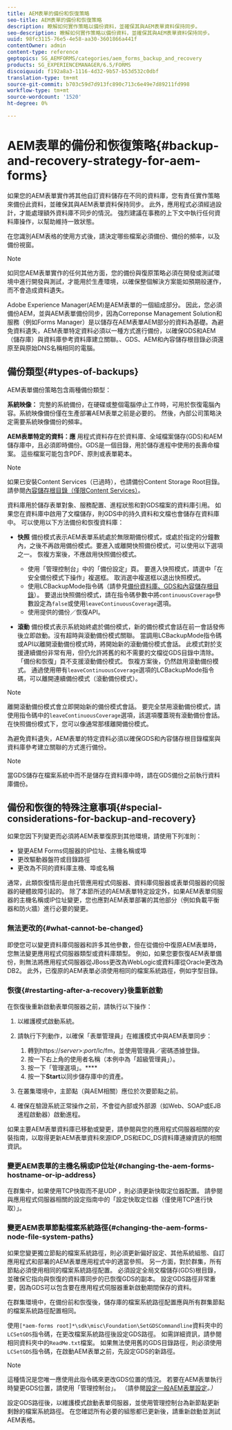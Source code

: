 ```yaml
---
title: AEM表單的備份和恢復策略
seo-title: AEM表單的備份和恢復策略
description: 瞭解如何實作策略以備份資料，並確保其與AEM表單資料保持同步。
seo-description: 瞭解如何實作策略以備份資料，並確保其與AEM表單資料保持同步。
uuid: 98fc3115-76e5-4e58-aa30-3601866a441f
contentOwner: admin
content-type: reference
geptopics: SG_AEMFORMS/categories/aem_forms_backup_and_recovery
products: SG_EXPERIENCEMANAGER/6.5/FORMS
discoiquuid: f192a8a3-1116-4d32-9b57-b53d532c0dbf
translation-type: tm+mt
source-git-commit: b703c59d7d913fc890c713c6e49e7d89211fd998
workflow-type: tm+mt
source-wordcount: '1520'
ht-degree: 0%

---
```



# AEM表單的備份和恢復策略{#backup-and-recovery-strategy-for-aem-forms}

如果您的AEM表單實作將其他自訂資料儲存在不同的資料庫，您有責任實作策略來備份此資料，並確保其與AEM表單資料保持同步。 此外，應用程式必須經過設計，才能處理額外資料庫不同步的情況。 強烈建議在事務的上下文中執行任何資料庫操作，以幫助維持一致狀態。

在您識別AEM表格的使用方式後，請決定哪些檔案必須備份、備份的頻率，以及備份視窗。

>[!NOTE]
>
>如同您AEM表單實作的任何其他方面，您的備份與復原策略必須在開發或測試環境中進行開發與測試，才能用於生產環境，以確保整個解決方案能如預期般運作，而不會造成資料遺失。

Adobe Experience Manager(AEM)是AEM表單的一個組成部分。 因此，您必須備份AEM，並與AEM表單備份同步，因為Correponse Management Solution和服務（例如Forms Manager）是以儲存在AEM表單AEM部分的資料為基礎。為避免資料遺失，AEM表單特定資料必須以一種方式進行備份，以確保GDS和AEM（儲存庫）與資料庫參考資料庫建立關聯。、GDS、AEM和內容儲存根目錄必須還原至與原始DNS名稱相同的電腦。

## 備份類型{#types-of-backups}

AEM表單備份策略包含兩種備份類型：

**系統映像：** 完整的系統備份，在硬碟或整個電腦停止工作時，可用於恢復電腦內容。系統映像備份僅在生產部署AEM表單之前是必要的。 然後，內部公司策略決定需要系統映像備份的頻率。

**AEM表單特定的資料：應** 用程式資料存在於資料庫、全域檔案儲存(GDS)和AEM儲存庫中，且必須即時備份。GDS是一個目錄，用於儲存進程中使用的長壽命檔案。 這些檔案可能包含PDF、原則或表單範本。

>[!NOTE]
>
>如果已安裝Content Services（已過時），也請備份Content Storage Root目錄。 請參閱[內容儲存根目錄（僅限Content Services）](/help/forms/using/admin-help/files-back-recover.md#content-storage-root-directory-content-services-only)。

資料庫用於儲存表單對象、服務配置、進程狀態和對GDS檔案的資料庫引用。 如果您在資料庫中啟用了文檔儲存，則GDS中的持久資料和文檔也會儲存在資料庫中。 可以使用以下方法備份和恢復資料庫：

* **快照** 備份模式表示AEM表單系統處於無限期備份模式，或處於指定的分鐘數內，之後不再啟用備份模式。要進入或離開快照備份模式，可以使用以下選項之一。 恢複方案後，不應啟用快照備份模式。

   * 使用「管理控制台」中的「備份設定」頁。 要進入快照模式，請選中「在安全備份模式下操作」複選框。 取消選中複選框以退出快照模式。
   * 使用LCBackupMode指令碼（請參見[備份資料庫、GDS和內容儲存根目錄](/help/forms/using/admin-help/backing-aem-forms-data.md#back-up-the-database-gds-aem-repository-and-content-storage-root-directories)）。 要退出快照備份模式，請在指令碼參數中將`continuousCoverage`參數設定為`false`或使用`leaveContinuousCoverage`選項。
   * 使用提供的備份／恢復API。<!-- Fix broken link(see AEM forms API Reference section on AEM Forms Help and Tutorials page).-->

* **滾動** 備份模式表示系統始終處於備份模式，新的備份模式會話在前一會話發佈後立即啟動。沒有超時與滾動備份模式關聯。 當調用LCBackupMode指令碼或API以離開滾動備份模式時，將開始新的滾動備份模式會話。 此模式對於支援連續備份非常有用，但仍允許將舊的和不需要的文檔從GDS目錄中清除。 「備份和恢復」頁不支援滾動備份模式。 恢複方案後，仍然啟用滾動備份模式。 通過使用帶有`leaveContinuousCoverage`選項的LCBackupMode指令碼，可以離開連續備份模式（滾動備份模式）。

>[!NOTE]
>
>離開滾動備份模式會立即開始新的備份模式會話。 要完全禁用滾動備份模式，請使用指令碼中的`leaveContinuousCoverage`選項，該選項覆蓋現有滾動備份會話。 在快照備份模式下，您可以像通常那樣離開備份模式。

為避免資料遺失，AEM表單的特定資料必須以確保GDS和內容儲存根目錄檔案與資料庫參考建立關聯的方式進行備份。

>[!NOTE]
>
>當GDS儲存在檔案系統中而不是儲存在資料庫中時，請在GDS備份之前執行資料庫備份。

## 備份和恢復的特殊注意事項{#special-considerations-for-backup-and-recovery}

如果您因下列變更而必須將AEM表單復原到其他環境，請使用下列准則：

* 變更AEM Forms伺服器的IP位址、主機名稱或埠
* 更改驅動器盤符或目錄路徑
* 更改為不同的資料庫主機、埠或名稱

通常，此類恢復情形是由托管應用程式伺服器、資料庫伺服器或表單伺服器的伺服器的硬體故障引起的。 除了本節所述的AEM表單特定設定外，如果AEM表單伺服器的主機名稱或IP位址變更，您也應對AEM表單部署的其他部分（例如負載平衡器和防火牆）進行必要的變更。

### 無法更改的{#what-cannot-be-changed}

即使您可以變更資料庫伺服器和許多其他參數，但在從備份中復原AEM表單時，您無法變更應用程式伺服器類型或資料庫類型。 例如，如果您要恢復AEM表單備份，則無法將應用程式伺服器從JBoss更改為WebLogic或資料庫從Oracle更改為DB2。 此外，已復原的AEM表單必須使用相同的檔案系統路徑，例如字型目錄。

### 恢復{#restarting-after-a-recovery}後重新啟動

在恢復後重新啟動表單伺服器之前，請執行以下操作：

1. 以維護模式啟動系統。
1. 請執行下列動作，以確保「表單管理員」在維護模式中與AEM表單同步：

   1. 轉到https://*server*>:*port*/lc/fm，並使用管理員／密碼憑據登錄。
   1. 按一下右上角的使用者名稱（本例中為「超級管理員」）。
   1. 按一下「管理選項」。****
   1. 按一下&#x200B;**Start**&#x200B;以同步儲存庫中的資產。

1. 在叢集環境中，主節點（與AEM相關）應位於次要節點之前。
1. 確保在驗證系統正常操作之前，不會從內部或外部源（如Web、SOAP或EJB進程啟動器）啟動進程。

如果主要AEM表單資料庫已移動或變更，請參閱與您的應用程式伺服器相關的安裝指南，以取得更新AEM表單資料來源IDP_DS和EDC_DS資料庫連線資訊的相關資訊。

### 變更AEM表單的主機名稱或IP位址{#changing-the-aem-forms-hostname-or-ip-address}

在群集中，如果使用TCP快取而不是UDP ，則必須更新快取定位器配置。 請參閱與應用程式伺服器相關的設定指南中的「設定快取定位器（僅使用TCP進行快取）」。

### 變更AEM表單節點檔案系統路徑{#changing-the-aem-forms-node-file-system-paths}

如果您變更獨立節點的檔案系統路徑，則必須更新偏好設定、其他系統組態、自訂應用程式和部署的AEM表單應用程式中的適當參照。 另一方面，對於群集，所有節點必須使用相同的檔案系統路徑配置。 必須設定全局文檔儲存(GDS)根目錄，並確保它指向與恢復的資料庫同步的已恢復GDS的副本。 設定GDS路徑非常重要，因為GDS可以包含要在應用程式伺服器重新啟動期間保存的資料。

在群集環境中，在備份前和恢復後，儲存庫的檔案系統路徑配置應與所有群集節點的檔案系統路徑配置相同。

使用`[*aem-forms root]*\sdk\misc\Foundation\SetGDSCommandline`資料夾中的`LCSetGDS`指令碼，在更改檔案系統路徑後設定GDS路徑。 如需詳細資訊，請參閱相同資料夾中的`ReadMe.txt`檔案。 如果無法使用舊的GDS目錄路徑，則必須使用`LCSetGDS`指令碼，在啟動AEM表單之前，先設定GDS的新路徑。

>[!NOTE]
>
>這種情況是您唯一應使用此指令碼來更改GDS位置的情況。 若要在AEM表單執行時變更GDS位置，請使用「管理控制台」。 （請參閱[設定一般AEM表單設定](/help/forms/using/admin-help/configure-general-aem-forms-settings.md#configure-general-aem-forms-settings)*。）*

設定GDS路徑後，以維護模式啟動表單伺服器，並使用管理控制台為新節點更新剩餘的檔案系統路徑。 在您確認所有必要的組態都已更新後，請重新啟動並測試AEM表格。
